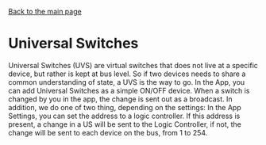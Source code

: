 [Back to the main page](index.md)

# Universal Switches
Universal Switches (UVS) are virtual switches that does not live at a specific device, but rather is kept at bus level. So if two devices needs to share a common understanding of state, a UVS is the way to go. In the App, you can add Universal Switches as a simple ON/OFF device. When a switch is changed by you in the app, the change is sent out as a broadcast. In addition, we do one of two thing, depending on the settings: In the App Settings, you can set the address to a logic controller. If this address is present, a change in a US will be sent to the Logic Controller, if not, the change will be sent to each device on the bus, from 1 to 254.

